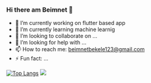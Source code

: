 ### Hi there am Beimnet 👋



- 🔭 I’m currently working on flutter based app
- 🌱 I’m currently learning machine learnig
- 👯 I’m looking to collaborate on ...
- 🤔 I’m looking for help with ...
- 📫 How to reach me: beimnetbekele123@gmail.com
- ⚡ Fun fact: ...

[![Top Langs](https://github-readme-stats.vercel.app/api/top-langs/?username=beimnet777)](https://github.com/anuraghazra/github-readme-stats)
<img src="https://github-readme-stats.vercel.app/api?username=beimnet777&&show_icons=true&title_color=ffffff&icon_color=bb2acf&text_color=daf7dc&bg_color=151515">

